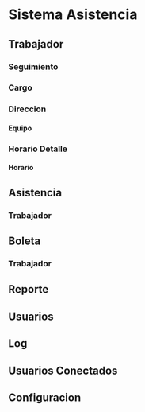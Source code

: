 # Sistema Asistencia
## Trabajador
### Seguimiento
### Cargo
### Direccion
#### Equipo
### Horario Detalle
#### Horario

## Asistencia
### Trabajador
## Boleta
### Trabajador
## Reporte
## Usuarios
## Log

## Usuarios Conectados
## Configuracion


<!-- para el input file, css/app.min.css -->

<!-- CORREGIR LAS BOLETAS NORMALES TRABAJADOR -->
<!-- CORREGIR CONTROLADOR -->
<!-- FALTA COLOCARLE LOG A TODOS CREO -->
<!-- BOLETAS CUANDO SE APRUEBA UNA BOLETA QUE ESE DIAEN LA ASISTENCIA SEA JUSTIFICADA LO CONTRA L ANULAR -->
<!-- revisar sobre el borrado de archivos para multiplos trabajadores por mes -->

<!-- revisar exportar detallado 2 y el de reporte temporal para ver porque uno funciona y el otro no -->
<!-- mejorar horas extra -->